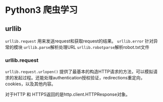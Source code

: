 # Python3 爬虫学习

## urllib

`urllib.request` 用来发送request和获取request的结果。
`urllib.error` 针对异常的模块
`urllib.parse`解析处理URL
`urllib.robotparse`解析robot.txt文件

### urllib.request

`urllib.request.urlopen()` 提供了最基本的构造HTTP请求的方法，可以模拟请求的发起过程。还能处理authentication授权验证，redirections重定向，cookies，以及其他内容。

对于HTTP 和 HTTPS返回的是http.client.HTTPResponse对象。
